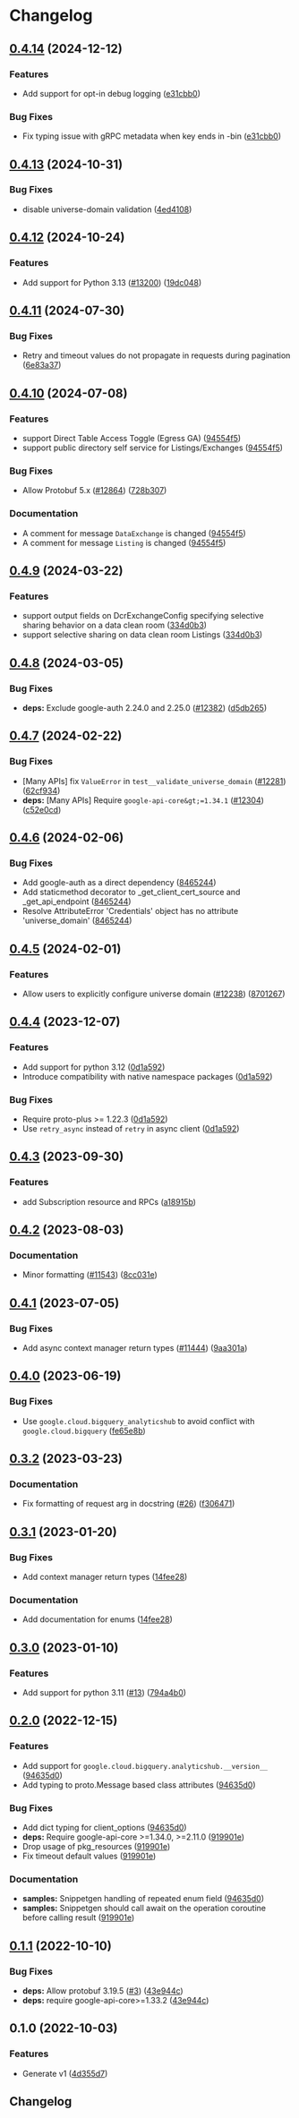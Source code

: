 # Changelog

## [0.4.14](https://github.com/googleapis/google-cloud-python/compare/google-cloud-bigquery-analyticshub-v0.4.13...google-cloud-bigquery-analyticshub-v0.4.14) (2024-12-12)


### Features

* Add support for opt-in debug logging ([e31cbb0](https://github.com/googleapis/google-cloud-python/commit/e31cbb0e11ab2cb093411005682c2fa2c38e787c))


### Bug Fixes

* Fix typing issue with gRPC metadata when key ends in -bin ([e31cbb0](https://github.com/googleapis/google-cloud-python/commit/e31cbb0e11ab2cb093411005682c2fa2c38e787c))

## [0.4.13](https://github.com/googleapis/google-cloud-python/compare/google-cloud-bigquery-analyticshub-v0.4.12...google-cloud-bigquery-analyticshub-v0.4.13) (2024-10-31)


### Bug Fixes

* disable universe-domain validation ([4ed4108](https://github.com/googleapis/google-cloud-python/commit/4ed41088ab3cbadfe4de7fa170f172666015ed24))

## [0.4.12](https://github.com/googleapis/google-cloud-python/compare/google-cloud-bigquery-analyticshub-v0.4.11...google-cloud-bigquery-analyticshub-v0.4.12) (2024-10-24)


### Features

* Add support for Python 3.13 ([#13200](https://github.com/googleapis/google-cloud-python/issues/13200)) ([19dc048](https://github.com/googleapis/google-cloud-python/commit/19dc0485852406b90743297bcf257020e6012593))

## [0.4.11](https://github.com/googleapis/google-cloud-python/compare/google-cloud-bigquery-analyticshub-v0.4.10...google-cloud-bigquery-analyticshub-v0.4.11) (2024-07-30)


### Bug Fixes

* Retry and timeout values do not propagate in requests during pagination ([6e83a37](https://github.com/googleapis/google-cloud-python/commit/6e83a37612d9eb951cb0ef1e372ef4241f8afa59))

## [0.4.10](https://github.com/googleapis/google-cloud-python/compare/google-cloud-bigquery-analyticshub-v0.4.9...google-cloud-bigquery-analyticshub-v0.4.10) (2024-07-08)


### Features

* support Direct Table Access Toggle (Egress GA) ([94554f5](https://github.com/googleapis/google-cloud-python/commit/94554f56587f0f389f9253aceb32163de26e6488))
* support public directory self service for Listings/Exchanges ([94554f5](https://github.com/googleapis/google-cloud-python/commit/94554f56587f0f389f9253aceb32163de26e6488))


### Bug Fixes

* Allow Protobuf 5.x ([#12864](https://github.com/googleapis/google-cloud-python/issues/12864)) ([728b307](https://github.com/googleapis/google-cloud-python/commit/728b307ed0cc497685507a219e913f002f097132))


### Documentation

* A comment for message `DataExchange` is changed ([94554f5](https://github.com/googleapis/google-cloud-python/commit/94554f56587f0f389f9253aceb32163de26e6488))
* A comment for message `Listing` is changed ([94554f5](https://github.com/googleapis/google-cloud-python/commit/94554f56587f0f389f9253aceb32163de26e6488))

## [0.4.9](https://github.com/googleapis/google-cloud-python/compare/google-cloud-bigquery-analyticshub-v0.4.8...google-cloud-bigquery-analyticshub-v0.4.9) (2024-03-22)


### Features

* support output fields on DcrExchangeConfig specifying selective sharing behavior on a data clean room ([334d0b3](https://github.com/googleapis/google-cloud-python/commit/334d0b37db691d925a157eef82930d6d43faa5d6))
* support selective sharing on data clean room Listings ([334d0b3](https://github.com/googleapis/google-cloud-python/commit/334d0b37db691d925a157eef82930d6d43faa5d6))

## [0.4.8](https://github.com/googleapis/google-cloud-python/compare/google-cloud-bigquery-analyticshub-v0.4.7...google-cloud-bigquery-analyticshub-v0.4.8) (2024-03-05)


### Bug Fixes

* **deps:** Exclude google-auth 2.24.0 and 2.25.0 ([#12382](https://github.com/googleapis/google-cloud-python/issues/12382)) ([d5db265](https://github.com/googleapis/google-cloud-python/commit/d5db2656c011be2264bd778244caf8e23d288c75))

## [0.4.7](https://github.com/googleapis/google-cloud-python/compare/google-cloud-bigquery-analyticshub-v0.4.6...google-cloud-bigquery-analyticshub-v0.4.7) (2024-02-22)


### Bug Fixes

* [Many APIs] fix `ValueError` in `test__validate_universe_domain` ([#12281](https://github.com/googleapis/google-cloud-python/issues/12281)) ([62cf934](https://github.com/googleapis/google-cloud-python/commit/62cf934b140173d7b39e6c9ffa66e218b98260d4))
* **deps:** [Many APIs] Require `google-api-core&gt;=1.34.1` ([#12304](https://github.com/googleapis/google-cloud-python/issues/12304)) ([c52e0cd](https://github.com/googleapis/google-cloud-python/commit/c52e0cdbddf44c96f642d8d596c5413c4006ba82))

## [0.4.6](https://github.com/googleapis/google-cloud-python/compare/google-cloud-bigquery-analyticshub-v0.4.5...google-cloud-bigquery-analyticshub-v0.4.6) (2024-02-06)


### Bug Fixes

* Add google-auth as a direct dependency ([8465244](https://github.com/googleapis/google-cloud-python/commit/8465244deff230202eebab526092c780c6b60f4e))
* Add staticmethod decorator to _get_client_cert_source and _get_api_endpoint ([8465244](https://github.com/googleapis/google-cloud-python/commit/8465244deff230202eebab526092c780c6b60f4e))
* Resolve AttributeError 'Credentials' object has no attribute 'universe_domain' ([8465244](https://github.com/googleapis/google-cloud-python/commit/8465244deff230202eebab526092c780c6b60f4e))

## [0.4.5](https://github.com/googleapis/google-cloud-python/compare/google-cloud-bigquery-analyticshub-v0.4.4...google-cloud-bigquery-analyticshub-v0.4.5) (2024-02-01)


### Features

* Allow users to explicitly configure universe domain ([#12238](https://github.com/googleapis/google-cloud-python/issues/12238)) ([8701267](https://github.com/googleapis/google-cloud-python/commit/8701267fc9694844b9365024cd59354785247aa0))

## [0.4.4](https://github.com/googleapis/google-cloud-python/compare/google-cloud-bigquery-analyticshub-v0.4.3...google-cloud-bigquery-analyticshub-v0.4.4) (2023-12-07)


### Features

* Add support for python 3.12 ([0d1a592](https://github.com/googleapis/google-cloud-python/commit/0d1a59258112158cea5e55b554b0fe6b6b71fc75))
* Introduce compatibility with native namespace packages ([0d1a592](https://github.com/googleapis/google-cloud-python/commit/0d1a59258112158cea5e55b554b0fe6b6b71fc75))


### Bug Fixes

* Require proto-plus &gt;= 1.22.3 ([0d1a592](https://github.com/googleapis/google-cloud-python/commit/0d1a59258112158cea5e55b554b0fe6b6b71fc75))
* Use `retry_async` instead of `retry` in async client ([0d1a592](https://github.com/googleapis/google-cloud-python/commit/0d1a59258112158cea5e55b554b0fe6b6b71fc75))

## [0.4.3](https://github.com/googleapis/google-cloud-python/compare/google-cloud-bigquery-analyticshub-v0.4.2...google-cloud-bigquery-analyticshub-v0.4.3) (2023-09-30)


### Features

* add Subscription resource and RPCs ([a18915b](https://github.com/googleapis/google-cloud-python/commit/a18915b21668dd9869a2d94c92866613ac041db0))

## [0.4.2](https://github.com/googleapis/google-cloud-python/compare/google-cloud-bigquery-analyticshub-v0.4.1...google-cloud-bigquery-analyticshub-v0.4.2) (2023-08-03)


### Documentation

* Minor formatting ([#11543](https://github.com/googleapis/google-cloud-python/issues/11543)) ([8cc031e](https://github.com/googleapis/google-cloud-python/commit/8cc031e723350890b4ceb6e813f24c4bcde3d65f))

## [0.4.1](https://github.com/googleapis/google-cloud-python/compare/google-cloud-bigquery-analyticshub-v0.4.0...google-cloud-bigquery-analyticshub-v0.4.1) (2023-07-05)


### Bug Fixes

* Add async context manager return types ([#11444](https://github.com/googleapis/google-cloud-python/issues/11444)) ([9aa301a](https://github.com/googleapis/google-cloud-python/commit/9aa301ae6ca3080cae286a19de9cdc1b796ab37d))

## [0.4.0](https://github.com/googleapis/google-cloud-python/compare/google-cloud-bigquery-analyticshub-v0.3.2...google-cloud-bigquery-analyticshub-v0.4.0) (2023-06-19)


### Bug Fixes

* Use `google.cloud.bigquery_analyticshub` to avoid conflict with `google.cloud.bigquery` ([fe65e8b](https://github.com/googleapis/google-cloud-python/commit/fe65e8b71b187b0825afcd6a7697280302b7d2fe))

## [0.3.2](https://github.com/googleapis/python-bigquery-analyticshub/compare/v0.3.1...v0.3.2) (2023-03-23)


### Documentation

* Fix formatting of request arg in docstring ([#26](https://github.com/googleapis/python-bigquery-analyticshub/issues/26)) ([f306471](https://github.com/googleapis/python-bigquery-analyticshub/commit/f306471d6e75de32a430ec8e4fb24ee32a7faba0))

## [0.3.1](https://github.com/googleapis/python-bigquery-analyticshub/compare/v0.3.0...v0.3.1) (2023-01-20)


### Bug Fixes

* Add context manager return types ([14fee28](https://github.com/googleapis/python-bigquery-analyticshub/commit/14fee28c1c34bb90b4877ef1249f41602dd68c85))


### Documentation

* Add documentation for enums ([14fee28](https://github.com/googleapis/python-bigquery-analyticshub/commit/14fee28c1c34bb90b4877ef1249f41602dd68c85))

## [0.3.0](https://github.com/googleapis/python-bigquery-analyticshub/compare/v0.2.0...v0.3.0) (2023-01-10)


### Features

* Add support for python 3.11 ([#13](https://github.com/googleapis/python-bigquery-analyticshub/issues/13)) ([794a4b0](https://github.com/googleapis/python-bigquery-analyticshub/commit/794a4b0567287ff3472e0ea5a84d6e16a998d63e))

## [0.2.0](https://github.com/googleapis/python-bigquery-analyticshub/compare/v0.1.1...v0.2.0) (2022-12-15)


### Features

* Add support for `google.cloud.bigquery.analyticshub.__version__` ([94635d0](https://github.com/googleapis/python-bigquery-analyticshub/commit/94635d09004db127100aa73656436be8cb11b400))
* Add typing to proto.Message based class attributes ([94635d0](https://github.com/googleapis/python-bigquery-analyticshub/commit/94635d09004db127100aa73656436be8cb11b400))


### Bug Fixes

* Add dict typing for client_options ([94635d0](https://github.com/googleapis/python-bigquery-analyticshub/commit/94635d09004db127100aa73656436be8cb11b400))
* **deps:** Require google-api-core &gt;=1.34.0, >=2.11.0  ([919901e](https://github.com/googleapis/python-bigquery-analyticshub/commit/919901e4a15887b5f9a0bcf8326509d4962f9aab))
* Drop usage of pkg_resources ([919901e](https://github.com/googleapis/python-bigquery-analyticshub/commit/919901e4a15887b5f9a0bcf8326509d4962f9aab))
* Fix timeout default values ([919901e](https://github.com/googleapis/python-bigquery-analyticshub/commit/919901e4a15887b5f9a0bcf8326509d4962f9aab))


### Documentation

* **samples:** Snippetgen handling of repeated enum field ([94635d0](https://github.com/googleapis/python-bigquery-analyticshub/commit/94635d09004db127100aa73656436be8cb11b400))
* **samples:** Snippetgen should call await on the operation coroutine before calling result ([919901e](https://github.com/googleapis/python-bigquery-analyticshub/commit/919901e4a15887b5f9a0bcf8326509d4962f9aab))

## [0.1.1](https://github.com/googleapis/python-bigquery-analyticshub/compare/v0.1.0...v0.1.1) (2022-10-10)


### Bug Fixes

* **deps:** Allow protobuf 3.19.5 ([#3](https://github.com/googleapis/python-bigquery-analyticshub/issues/3)) ([43e944c](https://github.com/googleapis/python-bigquery-analyticshub/commit/43e944c6e9ed24e8ae6b57535de18774e67f9b63))
* **deps:** require google-api-core&gt;=1.33.2 ([43e944c](https://github.com/googleapis/python-bigquery-analyticshub/commit/43e944c6e9ed24e8ae6b57535de18774e67f9b63))

## 0.1.0 (2022-10-03)


### Features

* Generate v1 ([4d355d7](https://github.com/googleapis/python-bigquery-analyticshub/commit/4d355d7157925af7c50f806202d09801a4881a72))

## Changelog
